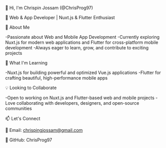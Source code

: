 👋 Hi, I'm Chrispin Jossam (@ChrisProg97)

🚀 Web & App Developer | Nuxt.js & Flutter Enthusiast

👀 About Me

-Passionate about Web and Mobile App Development
-Currently exploring Nuxt.js for modern web applications and Flutter for cross-platform mobile development
-Always eager to learn, grow, and contribute to exciting projects

🌱 What I'm Learning

-Nuxt.js for building powerful and optimized Vue.js applications
-Flutter for crafting beautiful, high-performance mobile apps

💡 Looking to Collaborate

-Open to working on Nuxt.js and Flutter-based web and mobile projects
-Love collaborating with developers, designers, and open-source communities

📫 Let's Connect

📧 Email: chrispingjossam@gmail.com

🔗 GitHub: ChrisProg97

<!---
ChrisProg97/ChrisProg97 is a ✨ special ✨ repository because its `README.md` (this file) appears on your GitHub profile.
You can click the Preview link to take a look at your changes.
--->
